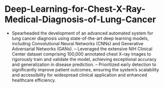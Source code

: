 # Deep-Learning-for-Chest-X-Ray-Medical-Diagnosis-of-Lung-Cancer

- Spearheaded the development of an advanced automated system for lung cancer diagnosis using state-of-the-art deep learning models,
including Convolutional Neural Networks (CNNs) and Generative Adversarial Networks (GANs).
– Leveraged the extensive NIH Clinical Center dataset comprising 100,000 annotated chest X-ray images to rigorously train and validate
the model, achieving exceptional accuracy and generalization in disease prediction.
– Prioritized early detection to significantly improve patient outcomes, ensuring the system’s scalability and accessibility for widespread
clinical application and enhanced healthcare efficiency.
